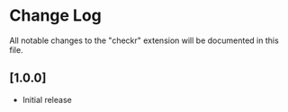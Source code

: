 # Change Log

All notable changes to the "checkr" extension will be documented in this file.

<!-- Check [Keep a Changelog](http://keepachangelog.com/) for recommendations on how to structure this file. -->

## [1.0.0]

- Initial release
